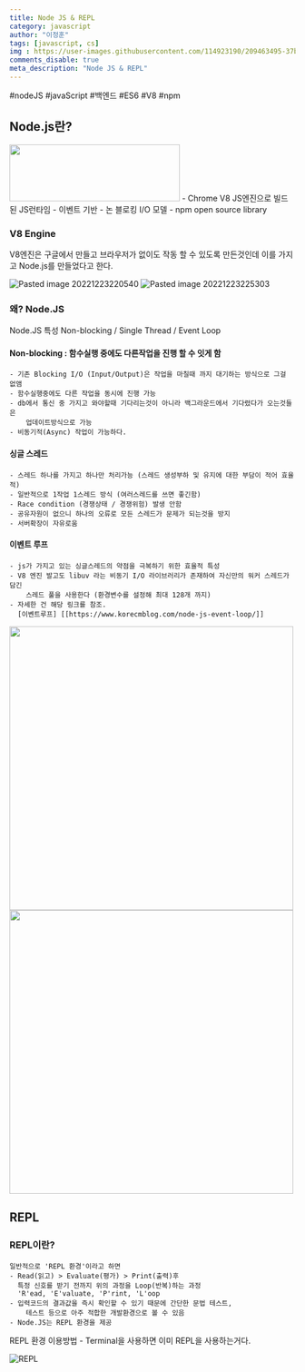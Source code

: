 ```yaml
---
title: Node JS & REPL
category: javascript
author: "이정훈"
tags: [javascript, cs]
img : https://user-images.githubusercontent.com/114923190/209463495-37b88ff7-d4f6-4aa1-9e79-c260e6b504f9.png
comments_disable: true
meta_description: "Node JS & REPL"
---
```


#nodeJS #javaScript #백엔드 #ES6 #V8 #npm

## Node.js란?

<img src = 'https://user-images.githubusercontent.com/114923190/209463495-37b88ff7-d4f6-4aa1-9e79-c260e6b504f9.png' width = '300' height='100' >
 - Chrome V8 JS엔진으로 빌드 된 JS런타임
 - 이벤트 기반
 - 논 블로킹 I/O 모델
 - npm open source library

### V8 Engine
V8엔진은 구글에서 만들고 브라우저가 없이도 작동 할 수 있도록 만든것인데 이를 가지고 
Node.js를 만들었다고 한다.

 ![Pasted image 20221223220540](https://user-images.githubusercontent.com/114923190/209463617-2e988d7f-8e62-4195-98ae-1c67aa707178.png)    ![Pasted image 20221223225303](https://user-images.githubusercontent.com/114923190/209463677-90c4998f-a5c3-484c-b58a-4a42ac955c05.png)

### 왜? Node.JS
Node.JS 특성
Non-blocking / Single Thread / Event Loop

#### Non-blocking : 함수실행 중에도 다른작업을 진행 할 수 잇게 함
	- 기존 Blocking I/O (Input/Output)은 작업을 마칠때 까지 대기하는 방식으로 그걸 없앰
	- 함수실행중에도 다른 작업을 동시에 진행 가능
	- db에서 통신 중 가지고 와야할때 기다리는것이 아니라 백그라운드에서 기다렸다가 오는것들은       
	    업데이트방식으로 가능
	- 비동기적(Async) 작업이 가능하다.
#### 싱글 스레드 
	- 스레드 하나를 가지고 하나만 처리가능 (스레드 생성부하 및 유지에 대한 부담이 적어 효율적)
	- 일반적으로 1작업 1스레드 방식 (여러스레드를 쓰면 좋긴함)
	- Race condition (경쟁상태 / 경쟁위험) 발생 안함
	- 공유자원이 없으니 하나의 오류로 모든 스레드가 문제가 되는것을 방지
	- 서버확장이 자유로움
#### 이벤트 루프
	- js가 가지고 있는 싱글스레드의 약점을 극복하기 위한 효율적 특성
	- V8 엔진 발고도 libuv 라는 비동기 I/O 라이브러리가 존재하여 자신만의 워커 스레드가 담긴
	    스레드 풀을 사용한다 (환경변수를 설정해 최대 128개 까지)
	- 자세한 건 해당 링크를 참조.
	  [이벤트루프] [[https://www.korecmblog.com/node-js-event-loop/]]

<img src = 'https://user-images.githubusercontent.com/114923190/209463699-d3dba82e-901e-4cdd-b080-679f2cdd98b2.png' width = '500' > <img src = 'https://user-images.githubusercontent.com/114923190/209463705-7f99765d-f66a-444f-9836-b7cd5c4571fb.png'  width = '500'  >




## REPL

### REPL이란?
	일반적으로 'REPL 환경'이라고 하면 
	- Read(읽고) > Evaluate(평가) > Print(출력)후 
	  특정 신호를 받기 전까지 위의 과정을 Loop(반복)하는 과정
	  'R'ead, 'E'valuate, 'P'rint, 'L'oop
	- 입력코드의 결과값을 즉시 확인할 수 있기 때문에 간단한 문법 테스트, 
	    테스트 등으로 아주 적합한 개발환경으로 볼 수 있음
	- Node.JS는 REPL 환경을 제공

REPL 환경 이용방법
	- Terminal을 사용하면 이미 REPL을 사용하는거다.

![REPL](https://user-images.githubusercontent.com/114923190/209463775-c16652d8-607c-4ff0-8268-b8975636fd41.png)
